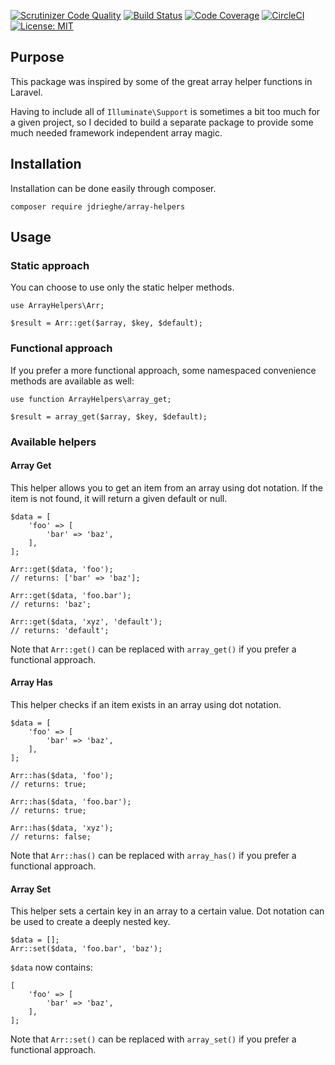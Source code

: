 [![Scrutinizer Code Quality](https://scrutinizer-ci.com/g/jdrieghe/array-helpers/badges/quality-score.png?b=master)](https://scrutinizer-ci.com/g/jdrieghe/array-helpers/?branch=master)
[![Build Status](https://scrutinizer-ci.com/g/jdrieghe/array-helpers/badges/build.png?b=master)](https://scrutinizer-ci.com/g/jdrieghe/array-helpers/build-status/master)
[![Code Coverage](https://scrutinizer-ci.com/g/jdrieghe/array-helpers/badges/coverage.png?b=master)](https://scrutinizer-ci.com/g/jdrieghe/array-helpers/?branch=master)
[![CircleCI](https://circleci.com/gh/jdrieghe/array-helpers/tree/master.svg?style=shield)](https://circleci.com/gh/jdrieghe/array-helpers/tree/master)
[![License: MIT](https://img.shields.io/badge/License-MIT-blue.svg)](https://github.com/jdrieghe/array-helpers/blob/master/LICENSE)

## Purpose

This package was inspired by some of the great array helper functions in Laravel.

Having to include all of `Illuminate\Support` is sometimes a bit too much for a given project, so I decided to build
a separate package to provide some much needed framework independent array magic.

## Installation

Installation can be done easily through composer.

```
composer require jdrieghe/array-helpers
```

## Usage

### Static approach

You can choose to use only the static helper methods.

```
use ArrayHelpers\Arr;

$result = Arr::get($array, $key, $default);
```

### Functional approach

If you prefer a more functional approach, some namespaced convenience methods are available as well:

```
use function ArrayHelpers\array_get;

$result = array_get($array, $key, $default);
```

### Available helpers

#### Array Get

This helper allows you to get an item from an array using dot notation.
If the item is not found, it will return a given default or null.

```
$data = [
    'foo' => [
        'bar' => 'baz',
    ],
];

Arr::get($data, 'foo');
// returns: ['bar' => 'baz'];
 
Arr::get($data, 'foo.bar'); 
// returns: 'baz';

Arr::get($data, 'xyz', 'default');
// returns: 'default';
```

Note that `Arr::get()` can be replaced with `array_get()` if you prefer a functional approach.

#### Array Has

This helper checks if an item exists in an array using dot notation.

```
$data = [
    'foo' => [
        'bar' => 'baz',
    ],
];

Arr::has($data, 'foo');
// returns: true;
 
Arr::has($data, 'foo.bar'); 
// returns: true;

Arr::has($data, 'xyz');
// returns: false;
```

Note that `Arr::has()` can be replaced with `array_has()` if you prefer a functional approach.

#### Array Set

This helper sets a certain key in an array to a certain value.
Dot notation can be used to create a deeply nested key.

```
$data = [];
Arr::set($data, 'foo.bar', 'baz');
```

`$data` now contains:
```
[
    'foo' => [
        'bar' => 'baz',
    ],
]; 
```

Note that `Arr::set()` can be replaced with `array_set()` if you prefer a functional approach.

